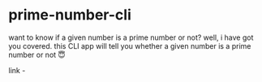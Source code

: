 # prime-number-cli
want to know if a given number is a prime number or not? well, i have got you covered. this CLI app will tell you whether a given number is a prime number or not 😇

link - 
